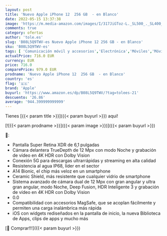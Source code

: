 ```yaml
---
layout: post
title: 'Nuevo Apple iPhone 12  256 GB  - en Blanco'
date: 2022-05-15 13:37:38
image: 'https://m.media-amazon.com/images/I/317JiGToz-L._SL500_._SL400_.jpg'
comments: true
category: ofertas
author: 'tole.es'
slug: 'B08L5Q9TWV-es Nuevo Apple iPhone 12 256 GB - en Blanco'
sku: 'B08L5Q9TWV-es'
tags: [ 'Comunicación móvil y accesorios','Electrónica','Móviles','Móviles y smartphones libres','apple','iphone','🇪🇸', ]
actualPrice: 716.0 EUR
currency: EUR
price: 716.0
comparePrice: 979.0 EUR
prodname: 'Nuevo Apple iPhone 12  256 GB  - en Blanco'
country: 'es'
flag: '🇪🇸'
brand: 'Apple'
buyurl: 'https://www.amazon.es/dp/B08L5Q9TWV/?tag=tolees-21'
descuento: '26.86'
average: '944.399999999999'
---
```


Tienes [{{< param title >}}]({{< param buyurl >}}) aqui!

[![{{< param prodname >}}]({{< param image >}})]({{< param buyurl >}})

🔎:

- Pantalla Super Retina XDR de 6,1 pulgadas
- Cámara delantera TrueDepth de 12 Mpx con modo Noche y grabación de vídeo en 4K HDR con Dolby Vision
- Conexión 5G para descargas ultrarrápidas y streaming en alta calidad
- Resistencia al agua IP68, líder en el sector
- A14 Bionic, el chip más veloz en un smartphone
- Ceramic Shield, más resistente que cualquier vidrio de smartphone
- Sistema avanzado de cámara dual de 12 Mpx con gran angular y ultra gran angular, modo Noche, Deep Fusion, HDR Inteligente 3 y grabación de vídeo en 4K HDR con Dolby Vision
- 0.0
- Compatibilidad con accesorios MagSafe, que se acoplan fácilmente y permiten una carga inalámbrica más rápida
- iOS con widgets rediseñados en la pantalla de inicio, la nueva Biblioteca de Apps, clips de apps y mucho más

[🛒 Comprar!!!]({{< param buyurl >}})

